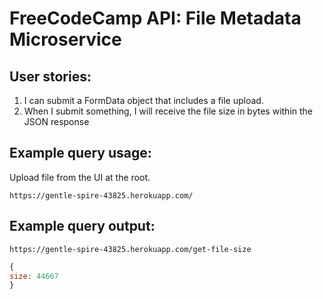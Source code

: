 # FreeCodeCamp API: File Metadata Microservice

## User stories:
1. I can submit a FormData object that includes a file upload.
2. When I submit something, I will receive the file size in bytes within the JSON response

## Example query usage:

Upload file from the UI at the root.
```text
https://gentle-spire-43825.herokuapp.com/
```

## Example query output:

```text
https://gentle-spire-43825.herokuapp.com/get-file-size
```

```js
{
size: 44667
}
```
